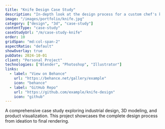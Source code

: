```yaml
---
title: "Knife Design Case Study"
description: "In-depth look at the design process for a custom chef's knife. From concept sketches to final 3D render."
image: "/images/portfolio/knife.jpg"
category: ["design", "3d", "case-study"]
contentType: "case-study"
caseStudyUrl: "/m/case-study-knife"
order: 10
gridSpan: "md:col-span-2"
aspectRatio: "default"
showOverlay: true
pubDate: 2024-10-01
client: "Personal Project"
technologies: ["Blender", "Photoshop", "Illustrator"]
links:
  - label: "View on Behance"
    url: "https://behance.net/gallery/example"
    icon: "behance"
  - label: "GitHub Repo"
    url: "https://github.com/example/knife-design"
    icon: "github"
---
```


A comprehensive case study exploring industrial design, 3D modeling, and product visualization. This project showcases the complete design process from ideation to final rendering.
